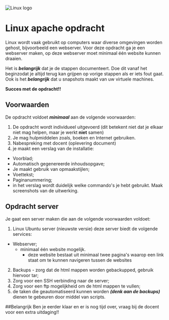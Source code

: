 ![Linux logo](https://upload.wikimedia.org/wikipedia/commons/3/35/Tux.svg)


# Linux apache opdracht

Linux wordt vaak gebruikt op computers waar diverse omgevingen worden gehost, bijvoorbeeld een webserver. Voor deze opdracht ga je een webserver maken, op deze webserver moet minimaal één website kunnen draaien.

Het is ***belangrijk*** dat je de stappen documenteert. Doe dit vanaf het beginzodat je altijd terug kan grijpen op vorige stappen als er iets fout gaat. Ook is het ***belangrijk*** dat u snapshots maakt van uw virtuele machines.

**Succes met de opdracht!!**

## Voorwaarden

De opdracht voldoet ***minimaal*** aan de volgende voorwaarden:
1. De opdracht wordt individueel uitgevoerd (dit betekent niet dat je elkaar niet mag helpen, maar je werkt **niet** samen)
2. Je mag hulpmiddelen zoals, boeken en Internet gebruiken.
3. Nabespreking met docent (oplevering document)
4. je maakt een verslag van de installatie:
  * Voorblad;
  * Automatisch gegenereerde inhoudsopgave;
  * Je maakt gebruik van opmaakstijlen;
  * Voettekst;
  * Paginanummering;
  * in het verslag wordt duidelijk welke commando's je hebt gebruikt. Maak screenshots van de uitwerking.


## Opdracht server

Je gaat een server maken die aan de volgende voorwaarden voldoet:
1. Linux Ubuntu server (nieuwste versie) deze server biedt de volgende services:
  * Webserver;
    * minimaal één website mogelijk.
      * deze website bestaat uit minimaal twee pagina's waarop een link staat om te kunnen navigeren tussen de websites
2. Backups - zorg dat de html mappen worden gebackupped, gebruik hiervoor tar;
3. Zorg voor een SSH verbinding naar de server;
4. Zorg voor een ftp mogelijkheid om de html mappen te vullen;
5. de taken die geautomatiseerd kunnen worden ***(denk aan de backups)*** dienen te gebeuren door middel van scripts.

##Belangrijk
Ben je eerder klaar en er is nog tijd over, vraag bij de docent voor een extra uitdaging!!
